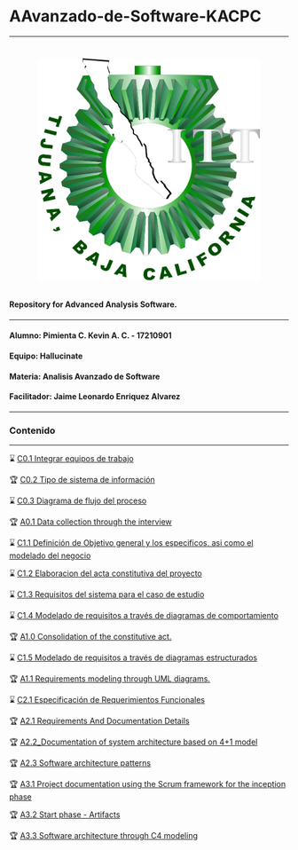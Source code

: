 # AAvanzado-de-Software-KACPC

___
# <p align="center"><img width="400" height="400" src="https://github.com/KevinPimienta/AAvanzado-de-Software-KACPC/blob/main/img/IT-TIjuana-Logotipo-2016.png"><p>
#### Repository for Advanced Analysis Software.
___
#### Alumno: Pimienta C. Kevin A. C. - 17210901
#### Equipo: Hallucinate
#### Materia: Analisis Avanzado de Software
#### Facilitador: Jaime Leonardo Enriquez Alvarez
___
### Contenido
___
:hourglass: [C0.1 Integrar equipos de trabajo](https://github.com/KevinPimienta/AAvanzado-de-Software-KACPC/blob/main/docs/C0.1_IntegrarEquiposdeTrabajo_PimientaKevin.pdf)
  
:trophy: [C0.2 Tipo de sistema de información](https://github.com/KevinPimienta/AAvanzado-de-Software-KACPC/blob/main/docs/C0.2%20_Tipo%20de%20sistema%20de%20informaci%C3%B3n.md)

:hourglass: [C0.3 Diagrama de flujo del proceso](https://github.com/KevinPimienta/AAvanzado-de-Software-KACPC/blob/main/docs/C0.3_Diagrama%20de%20flujo%20sobre%20el%20proceso%20de%20desarrollo.md)

:trophy: [A0.1 Data collection through the interview](https://github.com/KevinPimienta/AAvanzado-de-Software-KACPC/blob/main/docs/A0.1_Data%20collection%20through%20the%20interview.md)

:hourglass: [C1.1 Definición de Objetivo general y los especificos, asi como el modelado del negocio](https://github.com/KevinPimienta/AAvanzado-de-Software-KACPC/blob/main/docs/C1.1%20Definici%C3%B3n%20de%20Objetivo%20general%20y%20los%20especificos%2C%20asi%20como%20el%20modelado%20del%20negocio.md)

:hourglass: [C1.2 Elaboracion del acta constitutiva del proyecto](https://github.com/KevinPimienta/AAvanzado-de-Software-KACPC/blob/main/docs/C1.2_ActaContitutivaDelProyecto.md)

:hourglass: [C1.3 Requisitos del sistema para el caso de estudio](https://github.com/KevinPimienta/AAvanzado-de-Software-KACPC/blob/main/docs/C1.3_Requisitos%20del%20sistema%20para%20el%20caso%20de%20estudio.md)

:hourglass: [C1.4 Modelado de requisitos a través de diagramas de comportamiento](https://github.com/KevinPimienta/AAvanzado-de-Software-KACPC/blob/main/docs/C1.4_Modelado%20de%20requisitos%20a%20trav%C3%A9s%20de%20diagramas%20de%20comportamiento.md)

:trophy: [A1.0 Consolidation of the constitutive act.](https://github.com/KevinPimienta/AAvanzado-de-Software-KACPC/blob/main/docs/A1.0_Consolidation%20of%20the%20constitutive%20act.md)

:hourglass: [C1.5  Modelado de requisitos a través de diagramas estructurados](https://github.com/KevinPimienta/AAvanzado-de-Software-KACPC/blob/main/docs/C1.5%20_Modelado%20de%20requisitos%20a%20trav%C3%A9s%20de%20diagramas%20estructurados.md)

:trophy: [A1.1 Requirements modeling through UML diagrams.](https://github.com/KevinPimienta/AAvanzado-de-Software-KACPC/blob/main/docs/A1.1_Requirements%20modeling%20through%20UML%20diagrams.md)

:hourglass: [C2.1 Especificación de Requerimientos Funcionales](https://github.com/KevinPimienta/AAvanzado-de-Software-KACPC/blob/main/docs/C2.1_EspecificacionRequerimientosFuncionales.md)

:trophy: [A2.1 Requirements And Documentation Details](https://github.com/KevinPimienta/AAvanzado-de-Software-KACPC/blob/main/docs/A2.1RequirementsDocumentationDetails.pdf)

:trophy: [A2.2_Documentation of system architecture based on 4+1 model](https://github.com/KevinPimienta/AAvanzado-de-Software-KACPC/blob/main/docs/A2.2_Documentation%20of%20system%20architecture%20based%20on%204%2B1%20model.md)

:trophy: [A2.3 Software architecture patterns](https://github.com/KevinPimienta/AAvanzado-de-Software-KACPC/blob/main/docs/A2.3%20Software%20architecture%20patterns.md)
  
:trophy: [A3.1 Project documentation using the Scrum framework for the inception phase](https://github.com/KevinPimienta/AAvanzado-de-Software-KACPC/blob/main/docs/A3.1%20-%20Backlog%20-%20PimientaKevin.pdf)

:trophy: [A3.2 Start phase - Artifacts](https://github.com/KevinPimienta/AAvanzado-de-Software-KACPC/blob/main/docs/A3.2_Start%20phase%20-%20Artifacts%20-%20PimientKevin.pdf)

:trophy: [A3.3 Software architecture through C4 modeling](https://github.com/KevinPimienta/AAvanzado-de-Software-KACPC/blob/main/docs/A3.3%20Software%20architecture%20through%20C4%20modeling.md)

